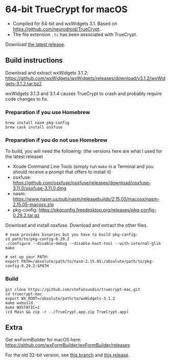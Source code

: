 # 64-bit TrueCrypt for macOS

- Compiled for 64-bit and wxWidgets 3.1. Based on https://github.com/neurodroid/TrueCrypt.
- The file extension `.tc` has been associated with TrueCrypt.

Download [the latest release](https://github.com/stefansundin/truecrypt-mac/releases/latest).

## Build instructions

Download and extract wxWidgets 3.1.2: https://github.com/wxWidgets/wxWidgets/releases/download/v3.1.2/wxWidgets-3.1.2.tar.bz2

wxWidgets 3.1.3 and 3.1.4 causes TrueCrypt to crash and probably require code changes to fix.

### Preparation if you use Homebrew

```
brew install nasm pkg-config
brew cask install osxfuse
```

### Preparation if you do not use Homebrew

To build, you will need the following: (the versions here are what I used for the latest release)
- Xcode Command Line Tools (simply run `make` in a Terminal and you should receive a prompt that offers to install it)
- osxfuse: https://github.com/osxfuse/osxfuse/releases/download/osxfuse-3.11.0/osxfuse-3.11.0.dmg
- nasm: https://www.nasm.us/pub/nasm/releasebuilds/2.15.05/macosx/nasm-2.15.05-macosx.zip
- pkg-config: https://pkgconfig.freedesktop.org/releases/pkg-config-0.29.2.tar.gz

Download and install osxfuse. Download and extract the other files.

```
# nasm provides binaries but you have to build pkg-config:
cd path/to/pkg-config-0.29.2
./configure --disable-debug --disable-host-tool --with-internal-glib
make

# set up your PATH:
export PATH=/absolute/path/to/nasm-2.15.05:/absolute/path/to/pkg-config-0.29.2:$PATH
```

### Build

```
git clone https://github.com/stefansundin/truecrypt-mac.git
cd truecrypt-mac
export WX_ROOT=/absolute/path/to/wxWidgets-3.1.2
make wxbuild
make WXSTATIC=1
(cd Main && zip -r ../TrueCrypt.app.zip TrueCrypt.app)
```

## Extra

Get wxFormBuilder for macOS here: https://github.com/wxFormBuilder/wxFormBuilder/releases

For the old 32-bit version, see [this branch](https://github.com/stefansundin/truecrypt-mac/tree/old) and [this release](https://github.com/stefansundin/truecrypt-mac/releases/tag/v3).
